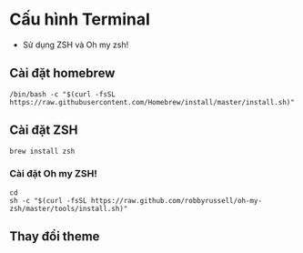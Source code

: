 
# Cấu hình Terminal
- Sử dụng ZSH và Oh my zsh!

## Cài đặt homebrew
```
/bin/bash -c "$(curl -fsSL https://raw.githubusercontent.com/Homebrew/install/master/install.sh)"
```

## Cài đặt ZSH
```
brew install zsh
```

### Cài đặt Oh my ZSH!
```
cd
sh -c "$(curl -fsSL https://raw.github.com/robbyrussell/oh-my-zsh/master/tools/install.sh)"
```

## Thay đổi theme
